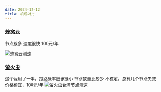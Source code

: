 ```yaml
---
date: 2024-12-12
title: 机场对比
---
```

### [蜂窝云](https://api.fwcloud.life/auth/register?code=159JLS)

节点很多
速度很快
100元/年

![蜂窝云测速](/imgs/技术相关/科学上网/蜂窝云测速.png)

### [萤火虫](https://yhc66.me/)

这个我用了一年，跑路概率应该挺小
节点数量比较少
不稳定，总有几个节点失效
价格便宜，100元/年
![萤火虫台湾节点测速](/imgs/技术相关/科学上网/萤火虫台湾节点测速.png)
